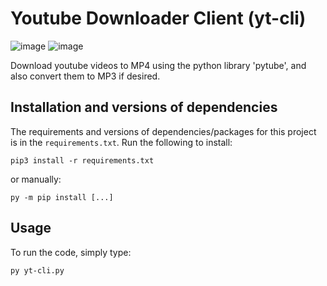# Youtube Downloader Client (yt-cli)

![image](https://github.com/AlbanXV/yt-cli/assets/61944761/f6d50295-acaf-40c1-9c9c-dafe3d73c6cb)
![image](https://github.com/AlbanXV/yt-cli/assets/61944761/50ca5c5e-5a57-4a8d-aaff-88e1154ae1da)

Download youtube videos to MP4 using the python library 'pytube', and also convert them to MP3 if desired.

## Installation and versions of dependencies
The requirements and versions of dependencies/packages for this project is in the `requirements.txt`. Run the following to install:
```
pip3 install -r requirements.txt
```
or manually:
```
py -m pip install [...]
```
## Usage
To run the code, simply type:
```
py yt-cli.py
```
